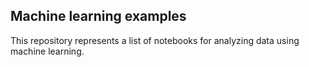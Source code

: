 ## <strong>Machine learning examples</strong>

This repository represents a list of notebooks for analyzing data using machine learning.
